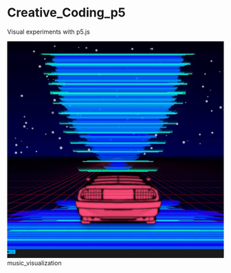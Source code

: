 # Creative_Coding_p5
Visual experiments with p5.js


![](https://github.com/atlasrule/Creative_Coding_p5/blob/master/music_visualization.gif)
music_visualization

